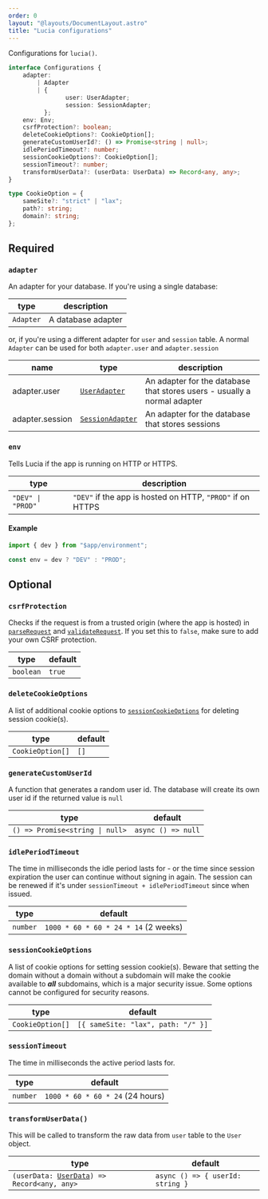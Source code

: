 ```yaml
---
order: 0
layout: "@layouts/DocumentLayout.astro"
title: "Lucia configurations"
---
```


Configurations for `lucia()`.

```ts
interface Configurations {
	adapter:
		| Adapter
		| {
				user: UserAdapter;
				session: SessionAdapter;
		  };
	env: Env;
	csrfProtection?: boolean;
	deleteCookieOptions?: CookieOption[];
	generateCustomUserId?: () => Promise<string | null>;
	idlePeriodTimeout?: number;
	sessionCookieOptions?: CookieOption[];
	sessionTimeout?: number;
	transformUserData?: (userData: UserData) => Record<any, any>;
}
```

```ts
type CookieOption = {
	sameSite?: "strict" | "lax";
	path?: string;
	domain?: string;
};
```

## Required

### `adapter`

An adapter for your database. If you're using a single database:

| type      | description        |
| --------- | ------------------ |
| `Adapter` | A database adapter |

or, if you're using a different adapter for `user` and `session` table. A normal `Adapter` can be used for both `adapter.user` and `adapter.session`

| name            | type                                                            | description                                                              |
| --------------- | --------------------------------------------------------------- | ------------------------------------------------------------------------ |
| adapter.user    | [`UserAdapter`](/reference/types/lucia-types#useradapter)       | An adapter for the database that stores users - usually a normal adapter |
| adapter.session | [`SessionAdapter`](/reference/types/lucia-types#sessionadapter) | An adapter for the database that stores sessions                         |

### `env`

Tells Lucia if the app is running on HTTP or HTTPS.

| type              | description                                                |
| ----------------- | ---------------------------------------------------------- |
| `"DEV" \| "PROD"` | `"DEV"` if the app is hosted on HTTP, `"PROD"` if on HTTPS |

#### Example

```ts
import { dev } from "$app/environment";

const env = dev ? "DEV" : "PROD";
```

## Optional

### `csrfProtection`

Checks if the request is from a trusted origin (where the app is hosted) in [`parseRequest`](/reference/api/server-api#parserequest) and [`validateRequest`](/reference/api/server-api#validaterequest). If you set this to `false`, make sure to add your own CSRF protection.

| type      | default |
| --------- | ------- |
| `boolean` | `true`  |

### `deleteCookieOptions`

A list of additional cookie options to [`sessionCookieOptions`](/reference/configure/lucia-configurations#sessioncookieoptions) for deleting session cookie(s).

| type             | default |
| ---------------- | ------- |
| `CookieOption[]` | `[]`    |

### `generateCustomUserId`

A function that generates a random user id. The database will create its own user id if the returned value is `null`

| type                            | default            |
| ------------------------------- | ------------------ |
| `() => Promise<string \| null>` | `async () => null` |

### `idlePeriodTimeout`

The time in milliseconds the idle period lasts for - or the time since session expiration the user can continue without signing in again. The session can be renewed if it's under `sessionTimeout + idlePeriodTimeout` since when issued.

| type     | default                              |
| -------- | ------------------------------------ |
| `number` | `1000 * 60 * 60 * 24 * 14` (2 weeks) |

### `sessionCookieOptions`

A list of cookie options for setting session cookie(s). Beware that setting the domain without a domain without a subdomain will make the cookie available to **_all_** subdomains, which is a major security issue. Some options cannot be configured for security reasons.

| type             | default                            |
| ---------------- | ---------------------------------- |
| `CookieOption[]` | `[{ sameSite: "lax", path: "/" }]` |

### `sessionTimeout`

The time in milliseconds the active period lasts for.

| type     | default                          |
| -------- | -------------------------------- |
| `number` | `1000 * 60 * 60 * 24` (24 hours) |

### `transformUserData()`

This will be called to transform the raw data from `user` table to the `User` object.

| type                                                                                    | default                          |
| --------------------------------------------------------------------------------------- | -------------------------------- |
| `(userData: `[`UserData`](/reference/types/lucia-types#userdata)`) => Record<any, any>` | `async () => { userId: string }` |
